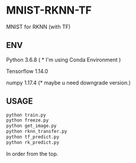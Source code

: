 # MNIST-RKNN-TF

MNIST for RKNN (with TF)



## ENV

Python 3.6.8 ( * I'm using Conda Environment )

Tensorflow 1.14.0

numpy 1.17.4 (* maybe u need downgrade version.)



## USAGE

```bash
python train.py
python freeze.py
python get_image.py
python rknn_transfer.py
python tf_predict.py
python rk_predict.py
```

In order from the top.



